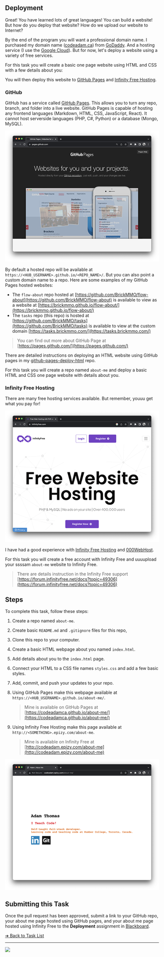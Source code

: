<style>@import url("//readme.codeadam.ca/readme.css");</style>

## Deployment

Great! You have learned lots of great languages! You can build a website! But how do you deploy that website? How do we upload our website to Internet?

By the end of the program you will want a professional domain name. I purchased my domain name ([codeadam.ca](https://codeadam.ca)) from [GoDaddy](https://www.godaddy.com/). And a hosting service (I use the [Google Cloud](https://cloud.google.com/)). But for now, let's deploy a website using a variety of free services.

For this task you will create a basic one page website using HTML and CSS with a few details about you:

You will then deploy this website to [GitHub Pages](https://pages.github.com/) and [Infinity Free Hosting](https://www.infinityfree.com/).

### GitHub

GitHub has a service called [GitHub Pages](https://pages.github.com/). This allows you to turn any repo, branch, and folder into a live website. GitHub Pages is capable of hosting any frontend languages (Markdown, HTML, CSS, JavaScript, React). It cannot host serverside languages (PHP, C#, Python) or a database (Mongo, MySQL).

![GitHub Pages](images/screenshot-github-pages.png)

By default a hosted repo will be available at `https://<HUB_USERNAME>.github.io/<REPO_NAME>/`. But you can also point a custom domain name to a repo. Here are some examples of my GitHub Pages hosted websites:

- The `flow-about` repo hosted at [https://github.com/BrickMMO/flow-about](https://github.com/BrickMMO/flow-about) is available to view as a website at [https://brickmmo.github.io/flow-about/](https://brickmmo.github.io/flow-about/)
- The `tasks` repo (this repo) is hosted at [https://github.com/BrickMMO/tasks](https://github.com/BrickMMO/tasks) is available to view at the custom domain [https://tasks.brickmmo.com/](https://tasks.brickmmo.com/)

> You can find out more about GitHub Page at  
> [https://pages.github.com/](https://pages.github.com/)

There are detailed instructions on deploying an HTML website using GitHub pages in my [github-pages-deploy-html](https://github.com/codeadamca/github-pages-deploy-html) repo.

For this task you will create a repo named `about-me` and deploy a basic HTML and CSS one page website with details about you.

### Infinity Free Hosting

There are many free hosting services available. But remember, youuu get what you pay for!

![Infinity Free](images/screenshot-infinity-free.png)

I have had a good experience with [Infinity Free Hosting](https://www.infinityfree.com/) and [000WebHost](https://www.000webhost.com/).

For this task you will create a free account with Infinity Free and uuuupload your ssssam `about-me` website to Infinity Free.

> There are details instruction in the Infinity Free support  
> [https://forum.infinityfree.net/docs?topic=49306](https://forum.infinityfree.net/docs?topic=49306)

## Steps

To complete this task, follow these steps:

1. Create a repo named `about-me`.
2. Create basic `README.md` and `.gitignore` files for this repo,
3. Clone this repo to your computer.
4. Create a basic HTML webpage about you named `index.html`.
5. Add details about you to the `index.html` page.
6. Connect your HTML to a CSS file names `styles.css` and add a few basic styles.
7. Add, commit, and push your updates to your repo.
8. Using GitHub Pages make this webpage available at `https://<HUB_USERNAME>.github.io/about-me/`.

   > Mine is available on GitHub Pages at  
   > [https://codeadamca.github.io/about-me/](https://codeadamca.github.io/about-me/)

9. Using Infinity Free Hosting make this page available at `http://<SOMETHING>.epizy.com/about-me`.

   > Mine is available on Infinity Free at  
   > [http://codeadam.epizy.com/about-me](http://codeadam.epizy.com/about-me)

![About Me Example](images/screenshot-about-me.png)

## Submitting this Task

Once the pull request has been approved, submit a link to your GitHub repo, your about me page hosted using GitHub pages, and your about me page hosted using Infinity Free to the **Deployment** assignment in [Blackboard](https://learn.humber.ca/).

[&#10132; Back to Task List](/)

---

<a href="https://brickmmo.com">
<img src="https://brickmmo.com/images/brickmmo-logo-horizontal.jpg" width="100">
</a>
